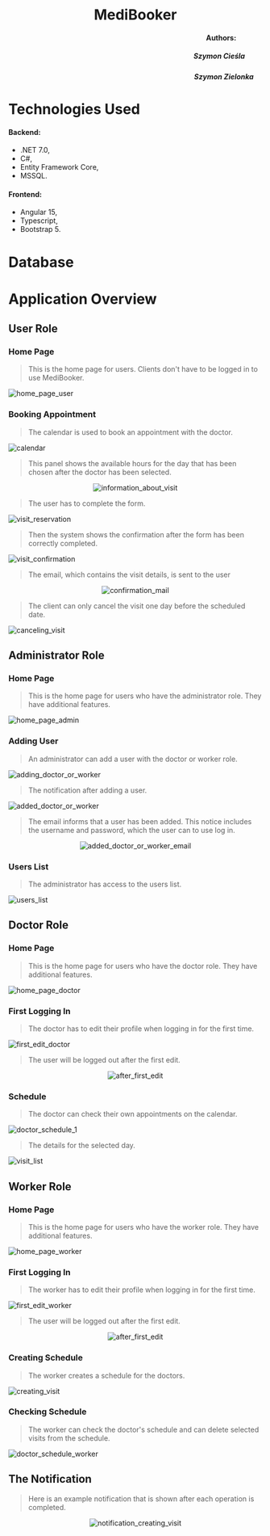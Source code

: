 <div align="center">
  
# MediBooker

</div>

<div align="right">
  
#### Authors: &emsp;&emsp;&emsp;&nbsp;&nbsp;
##### Szymon Cieśla  &emsp;&emsp;&nbsp;
##### Szymon Zielonka  &emsp;

</div>

# Technologies Used
#### Backend:
- .NET 7.0,
- C#,
- Entity Framework Core,
- MSSQL.
  
#### Frontend:
- Angular 15,
- Typescript,
- Bootstrap 5.

# Database

# Application Overview

## User Role

### Home Page
> This is the home page for users. Clients don't have to be logged in to use MediBooker.
<img src="/MediBooker_Photos/home_page.png" alt="home_page_user">

### Booking Appointment
> The calendar is used to book an appointment with the doctor.
<img src="/MediBooker_Photos/calendar.png" alt="calendar">

> This panel shows the available hours for the day that has been chosen after the doctor has been selected.
<div align="center">
<img src="/MediBooker_Photos/information_about_visit.png" alt="information_about_visit">
</div>

> The user has to complete the form.
<img src="/MediBooker_Photos/visit_reservation.png" alt="visit_reservation">

> Then the system shows the confirmation after the form has been correctly completed.
<img src="/MediBooker_Photos/visit_confirmation.png" alt="visit_confirmation">

> The email, which contains the visit details, is sent to the user
<div align="center">
<img src="/MediBooker_Photos/confirmation_mail.png" alt="confirmation_mail">
</div>

> The client can only cancel the visit one day before the scheduled date.
<img src="/MediBooker_Photos/canceling_visit.png" alt="canceling_visit">

## Administrator Role

### Home Page
> This is the home page for users who have the administrator role. They have additional features.
<img src="/MediBooker_Photos/home_page_admin.png" alt="home_page_admin">

### Adding User
> An administrator can add a user with the doctor or worker role.
<img src="/MediBooker_Photos/adding_doctor_or_worker.png" alt="adding_doctor_or_worker">

> The notification after adding a user. 
<img src="/MediBooker_Photos/added_doctor_or_worker.png" alt="added_doctor_or_worker">

> The email informs that a user has been added. This notice includes the username and password, which the user can to use log in.
<div align="center">
<img src="/MediBooker_Photos/added_doctor_or_worker_email.png" alt="added_doctor_or_worker_email">
</div>

### Users List
> The administrator has access to the users list.
<img src="/MediBooker_Photos/users_list.png" alt="users_list">


## Doctor Role

### Home Page
> This is the home page for users who have the doctor role. They have additional features.
<img src="/MediBooker_Photos/home_page_doctor.png" alt="home_page_doctor">

### First Logging In
> The doctor has to edit their profile when logging in for the first time.
<img src="/MediBooker_Photos/first_edit_doctor.png" alt="first_edit_doctor">

> The user will be logged out after the first edit.
<div align="center">
<img src="/MediBooker_Photos/after_first_edit.png" alt="after_first_edit">
</div>

### Schedule
> The doctor can check their own appointments on the calendar.
<img src="/MediBooker_Photos/doctor_schedule_1.png" alt="doctor_schedule_1">

> The details for the selected day.
<img src="/MediBooker_Photos/visit_list.png" alt="visit_list">

## Worker Role

### Home Page
> This is the home page for users who have the worker role. They have additional features.
<img src="/MediBooker_Photos/home_page_worker.png" alt="home_page_worker">

### First Logging In
> The worker has to edit their profile when logging in for the first time.
<img src="/MediBooker_Photos/first_edit_worker.png" alt="first_edit_worker">

> The user will be logged out after the first edit.
<div align="center">
<img src="/MediBooker_Photos/after_first_edit.png" alt="after_first_edit">
</div>

### Creating Schedule
> The worker creates a schedule for the doctors.
<img src="/MediBooker_Photos/creating_visit.png" alt="creating_visit">

### Checking Schedule
> The worker can check the doctor's schedule and can delete selected visits from the schedule.
<img src="/MediBooker_Photos/doctor_schedule_worker.png" alt="doctor_schedule_worker">

## The Notification
> Here is an example notification that is shown after each operation is completed.
<div align="center">
<img src="/MediBooker_Photos/notification_creating_visit.png" alt="notification_creating_visit">
</div>
